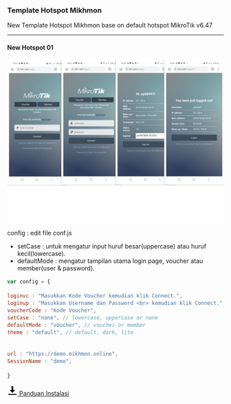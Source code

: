 ### Template Hotspot Mikhmon

New Template Hotspot Mikhmon base on default hotspot MikroTik v6.47

----

#### New Hotspot 01

![](./img/new-hotspot-01.png)

config : edit file conf.js

- setCase : untuk mengatur input huruf besar(uppercase) atau huruf kecil(lowercase).
- defaultMode : mengatur tampilan utama login page, voucher atau member(user & password).

```javascript
var config = {

loginvc : "Masukkan Kode Voucher kemudian klik Connect.",
loginup : "Masukkan Username dan Password <br> kemudian klik Connect.",
voucherCode : "Kode Voucher",
setCase : "none", // lowercase, uppercase or none
defaultMode : "voucher", // voucher or member
theme : "default", // default, dark, lite


url : "https://demo.mikhmon.online", 
SessionName : "demo", 

}
```

[![](./assets/img/download.png) Panduan Instalasi](https://github.com/laksa19/new-hotspot-01)

